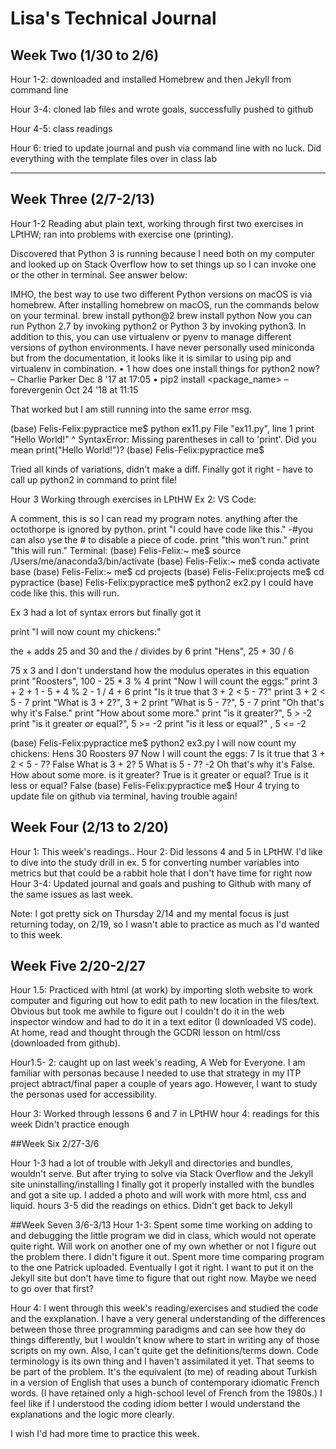 # Lisa's Technical Journal

## Week Two (1/30 to 2/6)

Hour 1-2: downloaded and installed Homebrew and then Jekyll from command line

Hour 3-4: cloned lab files and wrote goals, successfully pushed to github

Hour 4-5: class readings

Hour 6: tried to update journal and push via command line with no luck. Did everything with the template files over in class lab

* * *

## Week Three (2/7-2/13)

Hour 1-2 Reading abut plain text, working through first two exercises in LPtHW; ran into problems with exercise one (printing).

Discovered that Python 3 is running because I need both on my computer and looked up on Stack Overflow how to set things up so I can invoke one or the other in terminal. See answer below:

IMHO, the best way to use two different Python versions on macOS is via homebrew. After installing homebrew on macOS, run the commands below on your terminal. brew install python@2 brew install python Now you can run Python 2.7 by invoking python2 or Python 3 by invoking python3. In addition to this, you can use virtualenv or pyenv to manage different versions of python environments. I have never personally used miniconda but from the documentation, it looks like it is similar to using pip and virtualenv in combination. • 1 how does one install things for python2 now? – Charlie Parker Dec 8 '17 at 17:05 • pip2 install <package_name> – forevergenin Oct 24 '18 at 11:15

That worked but I am still running into the same error msg.

(base) Felis-Felix:pypractice me$ python ex11.py   File "ex11.py", line 1     print "Hello World!"                        ^ SyntaxError: Missing parentheses in call to 'print'. Did you mean print("Hello World!")? (base) Felis-Felix:pypractice me$ 

Tried all kinds of variations, didn't make a diff. Finally got it right - have to call up python2 in command to print file!

Hour 3 Working through exercises in LPtHW Ex 2: VS Code:

A comment, this is so I can read my program notes.
anything after the octothorpe is ignored by python.
print "I could have code like this." -#you can also yse the # to disable a piece of code.
print "this won't run."
print "this will run."
Terminal: (base) Felis-Felix:~ me$ source /Users/me/anaconda3/bin/activate (base) Felis-Felix:~ me$ conda activate base (base) Felis-Felix:~ me$ cd projects (base) Felis-Felix:projects me$ cd pypractice (base) Felis-Felix:pypractice me$ python2 ex2.py I could have code like this. this will run.

Ex 3 had a lot of syntax errors but finally got it

print "I will now count my chickens:"

the + adds 25 and 30 and the / divides by 6
print "Hens", 25 + 30 / 6

75 x 3 and I don't understand how the modulus operates in this equation
print "Roosters", 100 - 25 * 3 % 4 print "Now I will count the eggs:" print 3 + 2 + 1 - 5 + 4 % 2 - 1 / 4 + 6 print "Is it true that 3 + 2 < 5 - 7?" print 3 + 2 < 5 - 7 print "What is 3 + 2?", 3 + 2 print "What is 5 - 7?", 5 - 7 print "Oh that's why it's False." print "How about some more." print "is it greater?", 5 > -2 print "is it greater or equal?", 5 >= -2 print "is it less or equal?" , 5 <= -2

(base) Felis-Felix:pypractice me$ python2 ex3.py I will now count my chickens: Hens 30 Roosters 97 Now I will count the eggs: 7 Is it true that 3 + 2 < 5 - 7? False What is 3 + 2? 5 What is 5 - 7? -2 Oh that's why it's False. How about some more. is it greater? True is it greater or equal? True is it less or equal? False (base) Felis-Felix:pypractice me$
Hour 4 trying to update file on github via terminal, having trouble again!

## Week Four (2/13 to 2/20)

Hour 1: This week's readings..
Hour 2: Did lessons 4 and 5 in LPtHW. I'd like to dive into the study drill in ex. 5 for converting number variables into metrics but that could be a rabbit hole that I don't have time for right now
Hour 3-4: Updated journal and goals and pushing to Github with many of the same issues as last week.

Note: I got pretty sick on Thursday 2/14 and my mental focus is just returning today, on 2/19, so I wasn't able to practice as much as I'd wanted to this week.

## Week Five 2/20-2/27

Hour 1.5:  Practiced with html (at work) by importing sloth website to work computer and figuring out how to edit path to new location in the files/text. Obvious but took me awhile to figure out I couldn't do it in the web inspector window and had to do it in a text editor (I downloaded VS code). At home, read and thought through the GCDRI lesson on html/css (downloaded from github). 

Hour1.5- 2: caught up on last week's reading, A Web for Everyone. I am familiar with personas because I needed to use that strategy in my ITP project abtract/final paper a couple of years ago. However, I want to study the personas used for accessibility. 

Hour 3: Worked through lessons 6 and 7 in LPtHW
hour 4: readings for this week
Didn't practice enough

##Week Six 2/27-3/6

Hour 1-3 had a lot of trouble with Jekyll and directories and bundles, wouldn't serve. But after trying to solve via Stack Overflow and the Jekyll site uninstalling/installing I finally got it properly installed with the bundles and got a site up. I added a photo and will work with more html, css and liquid.
hours 3-5 did the readings on ethics. Didn't get back to Jekyll

##Week Seven 3/6-3/13
Hour 1-3: Spent some time working on adding to and debugging the little program we did in class, which would not operate quite right.  Will work on another one of my own whether or not I figure out the problem there.
I didn't figure it out. Spent more time comparing program to the one Patrick uploaded. Eventually I got it right. I want to put it on the Jekyll site but don't have time to figure that out right now. Maybe we need to go over that first?

Hour 4: I went through this week's reading/exercises and studied the code and the exxplanation. I have a very general understanding of the differences between those three programming paradigms and can see how they do things differently, but I wouldn't know where to start in writing any of those scripts on my own. Also, I can't quite get the definitions/terms down. Code terminology is its own thing and I haven't assimilated it yet. That seems to be part of the problem. It's the equivalent (to me) of reading about Turkish in a version of English that uses a bunch of contemporary idiomatic French words. (I have retained only a high-school level of French from the 1980s.) I feel like if I understood the coding idiom better I would understand the explanations and the logic more clearly.

I wish I'd had more time to practice this week. 